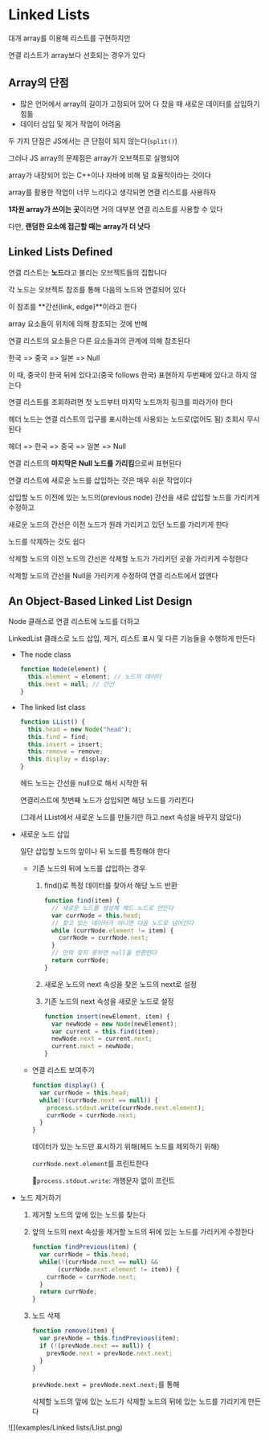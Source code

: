 # Linked Lists

대개 array를 이용해 리스트를 구현하지만

연결 리스트가 array보다 선호되는 경우가 있다



## Array의 단점

- 많은 언어에서 array의 길이가 고정되어 있어 다 찼을 때 새로운 데이터를 삽입하기 힘듦
- 데이터 삽입 및 제거 작업이 어려움

두 가지 단점은 JS에서는 큰 단점이 되지 않는다(`split()`)



그러나 JS array의 문제점은 array가 오브젝트로 실행되어 

array가 내장되어 있는 C++이나 자바에 비해 덜 효율적이라는 것이다

array를 활용한 작업이 너무 느리다고 생각되면 연결 리스트를 사용하자



**1차원 array가 쓰이는 곳**이라면 거의 대부분 연결 리스트를 사용할 수 있다

다만, **랜덤한 요소에 접근할 때는 array가 더 낫다**



## Linked Lists Defined

연결 리스트는 **노드**라고 불리는 오브젝트들의 집합니다

각 노드는 오브젝트 참조를 통해 다음의 노드와 연결되어 있다

이 참조를 **간선(link, edge)**이라고 한다



array 요소들이 위치에 의해 참조되는 것에 반해

연결 리스트의 요소들은 다른 요소들과의 관계에 의해 참조된다

한국 => 중국 => 일본 => Null

이 때, 중국이 한국 뒤에 있다고(중국 follows 한국) 표현하지 두번째에 있다고 하지 않는다



연결 리스트를 조회하려면 첫 노드부터 마지막 노드까지 링크를 따라가야 한다

헤더 노드는 연결 리스트의 입구를 표시하는데 사용되는 노드로(없어도 됨) 조회시 무시된다

헤더 => 한국 => 중국 => 일본 => Null



연결 리스트의 **마지막은 Null 노드를 가리킴**으로써 표현된다



연결 리스트에 새로운 노드를 삽입하는 것은 매우 쉬운 작업이다

삽입할 노드 이전에 있는 노드의(previous node) 간선을 새로 삽입할 노드를 가리키게 수정하고

새로운 노드의 간선은 이전 노드가 원래 가리키고 있던 노드를 가리키게 한다



노드를 삭제하는 것도 쉽다

삭제할 노드의 이전 노드의 간선은 삭제할 노드가 가리키던 곳을 가리키게 수정한다

삭제할 노드의 간선을 Null을 가리키게 수정하여 연결 리스트에서 없앤다



##  An Object-Based Linked List Design

Node 클래스로 연결 리스트에 노드를 더하고

LinkedList 클래스로 노드 삽입, 제거, 리스트 표시 및 다른 기능들을 수행하게 만든다



- The node class

  ```js
  function Node(element) {
    this.element = element; // 노드의 데이터
    this.next = null; // 간선
  }
  ```

  

- The linked list class

  ```js
  function LList() {
    this.head = new Node("head");
    this.find = find;
    this.insert = insert;
    this.remove = remove;
    this.display = display;
  }
  ```

  헤드 노드는 간선을 null으로 해서 시작한 뒤

  연결리스트에 첫번째 노드가 삽입되면 해당 노드를 가리킨다

  (그래서 LList에서 새로운 노드를 만들기만 하고 next 속성을 바꾸지 않았다)

  

- 새로운 노드 삽입

  일단 삽입할 노드의 앞이나 뒤 노드를 특정해야 한다

  - 기존 노드의 뒤에 노드를 삽입하는 경우

    1. find()로 특정 데이터를 찾아서 해당 노드 반환

       ```js
       function find(item) {
         // 새로운 노드를 생성해 헤드 노드로 만든다
         var currNode = this.head;
         // 찾고 있는 데이터가 아니면 다음 노드로 넘어간다
         while (currNode.element != item) {
           currNode = currNode.next;
         }
         // 만약 찾지 못하면 null을 반환한다
         return currNode;
       }
       ```

    2. 새로운 노드의 next 속성을 찾은 노드의 next로 설정

    3. 기존 노드의 next 속성을 새로운 노드로 설정

       ```js
       function insert(newElement, item) {
         var newNode = new Node(newElement);
         var current = this.find(item);
         newNode.next = current.next;
         current.next = newNode;
       }
       ```

  - 연결 리스트 보여주기

    ```js
    function display() {
      var currNode = this.head;
      while(!(currNode.next == null)) {
        process.stdout.write(currNode.next.element);
        currNode = currNode.next;
      }
    }
    ```

    데이터가 있는 노드만 표시하기 위해(헤드 노드를 제외하기 위해)

    `currNode.next.element`를 프린트한다

    📌`process.stdout.write`: 개행문자 없이 프린트

    

- 노드 제거하기

  1. 제거할 노드의 앞에 있는 노드를 찾는다

  2. 앞의 노드의 next 속성을 제거할 노드의 뒤에 있는 노드를 가리키게 수정한다

     ```js
     function findPrevious(item) {
       var currNode = this.head;
       while(!(currNode.next == null) &&
            (currNode.next.element != item)) {
         currNode = currNode.next;
       }
       return currNode;
     }
     ```

  3. 노드 삭제

     ```js
     function remove(item) {
       var prevNode = this.findPrevious(item);
       if (!(prevNode.next == null)) {
         prevNode.next = prevNode.next.next;
       }
     }
     ```

     `prevNode.next = prevNode.next.next;`를 통해

     삭제할 노드의 앞에 있는 노드가 삭제할 노드의 뒤에 있는 노드를 가리키게 만든다

![](examples/Linked lists/Llist.png)